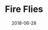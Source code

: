 ---
date: "2018-06-28"
artist: Gorillaz
title: Fire Flies
songUrl: https://open.spotify.com/track/2sZuYdRbQe5zm1pcxweNC8?si=ljx4bSS8RZiI2coMHJAW4A
---